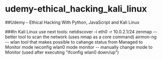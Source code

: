 # udemy-ethical_hacking_kali_linux
##Udemy - Ethical Hacking With Python, JavaScript and Kali Linux

  ###In Kali Linux use next tools:
  netdiscover -i eth0 -r 10.0.2.1/24
  zenmap    -- better tool to scan the network (uses nmap as a core command)
  airmon-ng -- wlan tool that makes possible to cahange status from Managed to Monitor mode
  iwconfig wlan0 mode monitor -- manually change mode to Monitor (used after executing "ifconfig wlan0 down/up")

